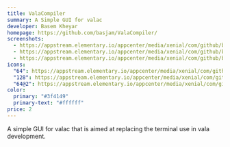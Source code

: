 ```yaml
---
title: ValaCompiler
summary: A Simple GUI for valac
developer: Basem Kheyar
homepage: https://github.com/basjam/ValaCompiler/
screenshots:
  - https://appstream.elementary.io/appcenter/media/xenial/com/github/basjam.valacompiler.desktop/7922B9F6433EC579E80AF0BD703CCD8B/screenshots/image-1_orig.png
  - https://appstream.elementary.io/appcenter/media/xenial/com/github/basjam.valacompiler.desktop/7922B9F6433EC579E80AF0BD703CCD8B/screenshots/image-2_orig.png
  - https://appstream.elementary.io/appcenter/media/xenial/com/github/basjam.valacompiler.desktop/7922B9F6433EC579E80AF0BD703CCD8B/screenshots/image-3_orig.png
icons:
  "64": https://appstream.elementary.io/appcenter/media/xenial/com/github/basjam.valacompiler.desktop/7922B9F6433EC579E80AF0BD703CCD8B/icons/64x64/com.github.basjam.valacompiler_com.github.basjam.valacompiler.png
  "128": https://appstream.elementary.io/appcenter/media/xenial/com/github/basjam.valacompiler.desktop/7922B9F6433EC579E80AF0BD703CCD8B/icons/128x128/com.github.basjam.valacompiler_com.github.basjam.valacompiler.png
  "64@2": https://appstream.elementary.io/appcenter/media/xenial/com/github/basjam.valacompiler.desktop/7922B9F6433EC579E80AF0BD703CCD8B/icons/64x64@2/com.github.basjam.valacompiler_com.github.basjam.valacompiler.png
color:
  primary: "#3f4149"
  primary-text: "#ffffff"
price: 2
---
```


<p>A simple GUI for valac that is aimed at replacing the terminal use in vala development.</p>